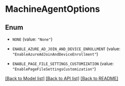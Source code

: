 # MachineAgentOptions

## Enum


* `NONE` (value: `"None"`)

* `ENABLE_AZURE_AD_JOIN_AND_DEVICE_ENROLLMENT` (value: `"EnableAzureAdJoinAndDeviceEnrollment"`)

* `ENABLE_PAGE_FILE_SETTINGS_CUSTOMIZATION` (value: `"EnablePageFileSettingsCustomization"`)


[[Back to Model list]](../README.md#documentation-for-models) [[Back to API list]](../README.md#documentation-for-api-endpoints) [[Back to README]](../README.md)


